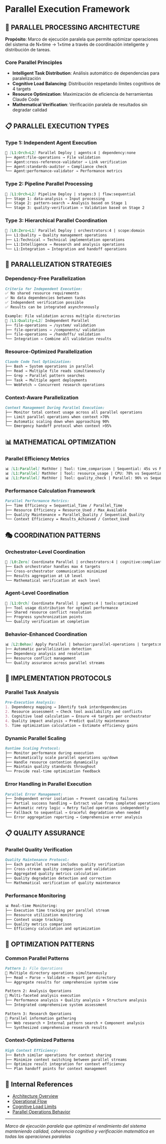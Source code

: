 # Parallel Execution Framework

## 🎯 PARALLEL PROCESSING ARCHITECTURE  

**Propósito**: Marco de ejecución paralela que permite optimizar operaciones del sistema de N×time → 1×time a través de coordinación inteligente y distribución de tareas.

### Core Parallel Principles
- **Intelligent Task Distribution**: Análisis automático de dependencias para paralelización  
- **Cognitive Load Balancing**: Distribución respetando límites cognitivos de 4 targets
- **Resource Optimization**: Maximización de eficiencia de herramientas Claude Code
- **Mathematical Verification**: Verificación paralela de resultados sin degradar calidad

## 📋 PARALLEL EXECUTION TYPES

### Type 1: Independent Agent Execution
```markdown
🚀 [L1:Orch→L2] Parallel Deploy | agents:4 | dependency:none
├── Agent:file-operations → File validation
├── Agent:cross-reference-validator → Link verification  
├── Agent:standards-auditor → Compliance check
└── Agent:performance-validator → Performance metrics
```

### Type 2: Pipeline Parallel Processing
```markdown
🚀 [L1:Orch→L2] Pipeline Deploy | stages:3 | flow:sequential
├── Stage 1: data-analysis → Input processing
├── Stage 2: pattern-search → Analysis based on Stage 1
└── Stage 3: quality-verification → Validation based on Stage 2
```

### Type 3: Hierarchical Parallel Coordination
```markdown
🚀 [L0:Zero→L1] Parallel Deploy | orchestrators:4 | scope:domain
├── L1:Quality → Quality management operations
├── L1:Technical → Technical implementation operations
├── L1:Intelligence → Research and analysis operations  
└── L1:Integration → Integration and handoff operations
```

## 🚀 PARALLELIZATION STRATEGIES

### Dependency-Free Parallelization
```markdown
Criteria for Independent Execution:
✅ No shared resource requirements
✅ No data dependencies between tasks
✅ Independent verification possible
✅ Results can be integrated asynchronously

Example: File validation across multiple directories
🚀 [L1:Quality→L2] Independent Parallel
├── file-operations → /system/ validation  
├── file-operations → /components/ validation
├── file-operations → /handoffs/ validation
└── Integration → Combine all validation results
```

### Resource-Optimized Parallelization  
```markdown
Claude Code Tool Optimization:
├── Bash → System operations in parallel
├── Read → Multiple file reads simultaneously
├── Grep → Parallel pattern searches
├── Task → Multiple agent deployments
└── WebFetch → Concurrent research operations
```

### Context-Aware Parallelization
```markdown
Context Management During Parallel Execution:
├── Monitor total context usage across all parallel operations
├── Limit parallel operations when context >70%
├── Automatic scaling down when approaching 90%
└── Emergency handoff protocol when context >95%
```

## 📊 MATHEMATICAL OPTIMIZATION

### Parallel Efficiency Metrics
```markdown
📊 [L1:Parallel] MathVer | Tool: time_comparison | Sequential: 45s vs Parallel: 12s | Efficiency: 275% | State: VALID
📊 [L1:Parallel] MathVer | Tool: resource_usage | CPU: 78% vs Sequential: 34% | Optimization: justified | State: VALID
📊 [L1:Parallel] MathVer | Tool: quality_check | Parallel: 96% vs Sequential: 97% | Degradation: <2% | State: VALID
```

### Performance Calculation Framework
```markdown
Parallel Performance Metrics:
├── Time Efficiency = Sequential_Time / Parallel_Time
├── Resource Efficiency = Resource_Used / Max_Available  
├── Quality Maintenance = Parallel_Quality / Sequential_Quality
└── Context Efficiency = Results_Achieved / Context_Used
```

## 🎭 COORDINATION PATTERNS

### Orchestrator-Level Coordination
```markdown
🚀 [L0:Zero] Coordinate Parallel | orchestrators:4 | cognitive:compliant
├── Each orchestrator handles max 4 targets
├── Cross-orchestrator communication minimized
├── Results aggregation at L0 level
└── Mathematical verification at each level
```

### Agent-Level Coordination
```markdown
🚀 [L1:Orch] Coordinate Parallel | agents:4 | tools:optimized
├── Tool usage distribution for optimal performance
├── Shared resource conflict resolution
├── Progress synchronization points
└── Quality verification at completion
```

### Behavior-Enhanced Coordination
```markdown
📊 [L2:Behav] Apply Parallel | behavior:parallel-operations | targets:multiple
├── Automatic parallelization detection
├── Dependency analysis and resolution
├── Resource conflict management
└── Quality assurance across parallel streams
```

## 🔧 IMPLEMENTATION PROTOCOLS

### Parallel Task Analysis
```markdown
Pre-Execution Analysis:
1. Dependency mapping → Identify task interdependencies
2. Resource assessment → Check tool availability and conflicts
3. Cognitive load calculation → Ensure <4 targets per orchestrator
4. Quality impact analysis → Predict quality maintenance
5. Time optimization calculation → Estimate efficiency gains
```

### Dynamic Parallel Scaling
```markdown
Runtime Scaling Protocol:
├── Monitor performance during execution
├── Automatically scale parallel operations up/down
├── Handle resource contention dynamically
├── Maintain quality standards throughout
└── Provide real-time optimization feedback
```

### Error Handling in Parallel Execution
```markdown
Parallel Error Management:
├── Independent error isolation → Prevent cascading failures
├── Partial success handling → Extract value from completed operations
├── Automatic retry logic → Retry failed operations independently
├── Fallback to sequential → Graceful degradation when needed
└── Error aggregation reporting → Comprehensive error analysis
```

## 📋 QUALITY ASSURANCE

### Parallel Quality Verification
```markdown
Quality Maintenance Protocol:
├── Each parallel stream includes quality verification
├── Cross-stream quality comparison and validation  
├── Aggregated quality metrics calculation
├── Quality degradation detection and correction
└── Mathematical verification of quality maintenance
```

### Performance Monitoring
```markdown
📊 Real-time Monitoring:
├── Execution time tracking per parallel stream
├── Resource utilization monitoring
├── Context usage tracking
├── Quality metrics comparison
└── Efficiency calculation and optimization
```

## 🚀 OPTIMIZATION PATTERNS

### Common Parallel Patterns
```markdown
Pattern 1: File Operations
🚀 Multiple directory operations simultaneously
├── Read → Parse → Validate → Report per directory
└── Aggregate results for comprehensive system view

Pattern 2: Analysis Operations  
🚀 Multi-faceted analysis execution
├── Performance analysis + Quality analysis + Structure analysis
└── Integrated comprehensive system assessment

Pattern 3: Research Operations
🚀 Parallel information gathering
├── Web research + Internal pattern search + Component analysis  
└── Synthesized comprehensive research results
```

### Context-Optimized Patterns
```markdown
High Context Efficiency:
├── Batch similar operations for context sharing
├── Minimize context switching between parallel streams
├── Optimize result integration for context efficiency
└── Plan handoff points for context management
```

## 🔗 Internal References

- [Architecture Overview](./overview.md)
- [Operational Flow](./operational-flow.md)
- [Cognitive Load Limits](../protocols/system-management/cognitive-limits.md)
- [Parallel Operations Behavior](../protocols/implementation/parallel-operations-protocol.md)

---

*Marco de ejecución paralela que optimiza el rendimiento del sistema manteniendo calidad, coherencia cognitiva y verificación matemática en todas las operaciones paralelas*
